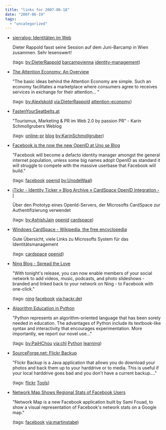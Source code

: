```yaml
---
title: "links for 2007-06-18"
date: "2007-06-19"
tags: 
  - "uncategorized"
---
```


- [sierralog: Identitäten im Web](http://www.sierralog.com/allstories/3835485/)
    
    Dieter Rappold fasst seine Session auf dem Juni-Barcamp in Wien zusammen. Sehr lesenswert!
    
    (tags: [by:DieterRappold](http://del.icio.us/heinzwittenbrink/by:DieterRappold) [barcampvienna](http://del.icio.us/heinzwittenbrink/barcampvienna) [identity-management](http://del.icio.us/heinzwittenbrink/identity-management))
    
- [The Attention Economy: An Overview](http://www.readwriteweb.com/archives/attention_economy_overview.php)
    
    "The basic ideas behind the Attention Economy are simple. Such an economy facilitates a marketplace where consumers agree to receives services in exchange for their attention... "
    
    (tags: [by:AlexIskold](http://del.icio.us/heinzwittenbrink/by:AlexIskold) [via:DieterRappold](http://del.icio.us/heinzwittenbrink/via:DieterRappold) [attention-economy](http://del.icio.us/heinzwittenbrink/attention-economy))
    
- [FastenYourSeatbelts.at](http://passionpr.typepad.com/tourism/)
    
    "Tourismus, Marketing & PR im Web 2.0 by passion PR" - Karin Schmollgrubers Weblog
    
    (tags: [online-pr](http://del.icio.us/heinzwittenbrink/online-pr) [blog](http://del.icio.us/heinzwittenbrink/blog) [by:KarinSchmollgruber](http://del.icio.us/heinzwittenbrink/by:KarinSchmollgruber))
    
- [Facebook is the now the new OpenID at Uno se Blog](http://www.unodewaal.com/2007/06/10/facebook-is-the-now-the-new-openid/)
    
    "Facebook will become a defacto identity manager amongst the general internet population, unless some big names adopt OpenID as standard it will struggle to compete with the massive userbase that Facebook will build."
    
    (tags: [facebook](http://del.icio.us/heinzwittenbrink/facebook) [openid](http://del.icio.us/heinzwittenbrink/openid) [by:UnodeWaal](http://del.icio.us/heinzwittenbrink/by:UnodeWaal))
    
- [iTickr - Identity Ticker » Blog Archive » CardSpace OpenID Integration - I](http://itickr.com/index.php/?p=53)
    
    Über den Prototyp eines OpenId-Servers, der Microsofts CardSpace zur Authentifizierung verwendet
    
    (tags: [by:AshishJain](http://del.icio.us/heinzwittenbrink/by:AshishJain) [openid](http://del.icio.us/heinzwittenbrink/openid) [cardspace](http://del.icio.us/heinzwittenbrink/cardspace))
    
- [Windows CardSpace - Wikipedia, the free encyclopedia](http://en.wikipedia.org/wiki/Windows_CardSpace)
    
    Gute Übersicht, viele Links zu Microsofts System für das Identitätsmanagement
    
    (tags: [cardspace](http://del.icio.us/heinzwittenbrink/cardspace) [openid](http://del.icio.us/heinzwittenbrink/openid))
    
- [Ning Blog - Spread the Love](http://blog.ning.com/2007/06/spread_the_love.html)
    
    "With tonight's release, you can now enable members of your social network to add videos, music, podcasts, and photo slideshows - branded and linked back to your network on Ning - to Facebook with one-click."
    
    (tags: [ning](http://del.icio.us/heinzwittenbrink/ning) [facebook](http://del.icio.us/heinzwittenbrink/facebook) [via:hackr.de](http://del.icio.us/heinzwittenbrink/via:hackr.de))
    
- [Algorithm Education in Python](http://www.ece.uci.edu/~chou/py02/python.html)
    
    "Python represents an algorithm-oriented language that has been sorely needed in education. The advantages of Python include its textbook-like syntax and interactivity that encourages experimentation. More importantly, we report our novel use..."
    
    (tags: [by:PaiHChou](http://del.icio.us/heinzwittenbrink/by:PaiHChou) [via:chl](http://del.icio.us/heinzwittenbrink/via:chl) [Python](http://del.icio.us/heinzwittenbrink/Python) [learning](http://del.icio.us/heinzwittenbrink/learning))
    
- [SourceForge.net: Flickr Backup](http://sourceforge.net/projects/flickrbackup)
    
    "Flickr Backup is a Java application that allows you do download your photos and back them up to your harddrive or to media. This is useful if your local harddrive goes bad and you don't have a current backup...."
    
    (tags: [flickr](http://del.icio.us/heinzwittenbrink/flickr) [Tools](http://del.icio.us/heinzwittenbrink/Tools))
    
- [Network Map Shows Regional Stats of Facebook Users](http://mashable.com/2007/06/17/network-map/)
    
    "Network Map is a new Facebook application built by Sami Fouad, to show a visual representation of Facebook's network stats on a Google map."
    
    (tags: [facebook](http://del.icio.us/heinzwittenbrink/facebook) [via:martinstabe](http://del.icio.us/heinzwittenbrink/via:martinstabe))
